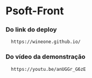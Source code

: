 # Psoft-Front

### Do link do deploy
```
  https://wineone.github.io/
```

### Do vídeo da demonstração
```
  https://youtu.be/anUGGr_G6zE
```

